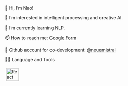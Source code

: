 👋 Hi, I’m Nao!

👀 I’m interested in intelligent processing and creative AI.

🌱 I’m currently learning NLP.

📫 How to reach me: [Google Form](https://forms.gle/eNTHtCFPUnCRYaMWA)

🦄 Github account for co-development: [@neuemistral](https://github.com/neuemistral)

👩‍💻 Language and Tools
<p>
<img src="https://worldvectorlogo.com/logo/python-5.svg" alt="React" height="40" style="vertical-align:top; margin:4px">
</p>



<!---

--->
